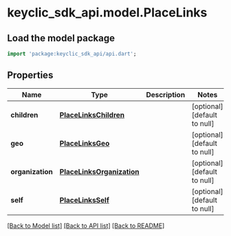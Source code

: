 # keyclic_sdk_api.model.PlaceLinks

## Load the model package
```dart
import 'package:keyclic_sdk_api/api.dart';
```

## Properties
Name | Type | Description | Notes
------------ | ------------- | ------------- | -------------
**children** | [**PlaceLinksChildren**](PlaceLinksChildren.md) |  | [optional] [default to null]
**geo** | [**PlaceLinksGeo**](PlaceLinksGeo.md) |  | [optional] [default to null]
**organization** | [**PlaceLinksOrganization**](PlaceLinksOrganization.md) |  | [optional] [default to null]
**self** | [**PlaceLinksSelf**](PlaceLinksSelf.md) |  | [optional] [default to null]

[[Back to Model list]](../README.md#documentation-for-models) [[Back to API list]](../README.md#documentation-for-api-endpoints) [[Back to README]](../README.md)


